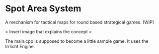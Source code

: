 # Spot Area System
A mechanism for tactical maps for round based strategical games. (WIP)

< Insert image that explains the concept >

The main.cpp is supposed to become a little sample game. It uses the Irrlicht Engine.
